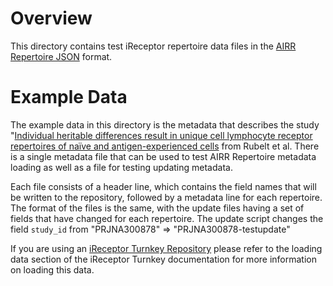 # Overview 
This directory contains test iReceptor repertoire data files in the [AIRR Repertoire JSON](https://docs.airr-community.org/en/stable/datarep/metadata.html#) format.

# Example Data

The example data in this directory is the metadata that describes the study "[Individual heritable differences result in unique cell lymphocyte receptor repertoires of naïve and antigen-experienced cells](https://doi.org/10.1038/ncomms11112) from Rubelt et al.  There is a single
metadata file that can be used to test AIRR Repertoire metadata loading as well as a file for testing updating metadata.

Each file consists of a header line, which contains the field names that will be written to the repository, followed by a metadata line for each repertoire. The format of the files is the same, with the update files having a set of fields that have changed for each repertoire. The update script changes the field `study_id` from "PRJNA300878" => "PRJNA300878-testupdate"

If you are using an [iReceptor Turnkey Repository](https://github.com/sfu-ireceptor/turnkey-service-php) please refer to the loading data section of the iReceptor Turnkey documentation for more information on loading this data. 
